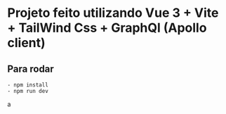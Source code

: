 # Projeto feito utilizando Vue 3 + Vite + TailWind Css + GraphQl (Apollo client)

## Para rodar

```
- npm install
- npm run dev
```
a
